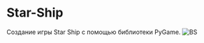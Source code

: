 # Star-Ship
Создание игры Star Ship с помощью библиотеки PyGame.
![BS](https://user-images.githubusercontent.com/101450371/173811808-e825b1e8-27f0-4d00-9bbd-daeb30395643.png)
